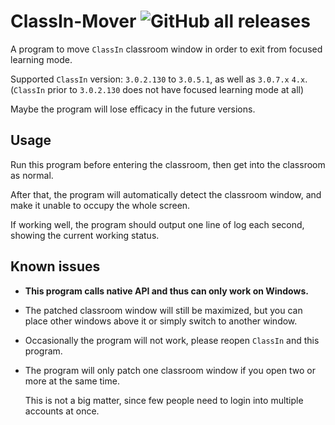 # ClassIn-Mover ![GitHub all releases](https://img.shields.io/github/downloads/CarlGao4/Classin-mover/total)

A program to move `ClassIn` classroom window in order to exit from focused learning mode.

Supported `ClassIn` version: `3.0.2.130` to `3.0.5.1`, as well as `3.0.7.x` `4.x`. (`ClassIn` prior to `3.0.2.130` does not have focused learning mode at all)

Maybe the program will lose efficacy in the future versions.

## Usage

Run this program before entering the classroom, then get into the classroom as normal.

After that, the program will automatically detect the classroom window, and make it unable to occupy the whole screen.

If working well, the program should output one line of log each second, showing the current working status.

## Known issues

- **This program calls native API and thus can only work on Windows.**

- The patched classroom window will still be maximized, but you can place other windows above it or simply switch to another window.

- Occasionally the program will not work, please reopen `ClassIn` and this program.

- The program will only patch one classroom window if you open two or more at the same time.

  This is not a big matter, since few people need to login into multiple accounts at once.
